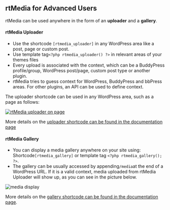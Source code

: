 ## rtMedia for Advanced Users

rtMedia can be used anywhere in the form of an **uploader** and a **gallery**.

#### rtMedia Uploader

* Use the shortcode `[rtmedia_uploader]` in any WordPress area like a post, page or custom post.
* Use template tag`<?php rtmedia_uploader() ?>` in relevant areas of your themes files
* Every upload is associated with the context, which can be a BuddyPress profile/group, WordPress post/page, custom post type or another plugin.
* rtMedia tries to guess context for WordPress, BuddyPress and bbPress areas. For other plugins, an API can be used to define context.

The uploader shortcode can be used in any WordPress area, such as a page as follows:

[![rtMedia uploader on page](https://rtcamp.com/wp-content/uploads/2013/08/rtMediaUploaderOnPage.png)](https://rtcamp.com/wp-content/uploads/2013/08/rtMediaUploaderOnPage.png)

More details on the [uploader shortcode can be found in the documentation page](/shortcodes/upload-shortcode.md)

#### rtMedia Gallery

* You can display a media gallery anywhere on your site using: Shortcode`[rtmedia_gallery]` or template tag `<?php rtmedia_gallery(); ?>`.
* The gallery can be usually accessed by appending`/media`at the end of a WordPress URL. If it is a valid context, media uploaded from rtMedia Uploader will show up, as you can see in the picture below.

![media display](https://cloud.githubusercontent.com/assets/1140051/7677571/c5db12c6-fd6a-11e4-9a2f-b2e5fca90ec6.png)

More details on the [gallery shortcode can be found in the documentation page](/shortcodes/gallery-shortcode.md).
